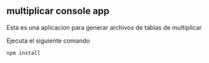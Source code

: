 ## multiplicar console app

Esta es una aplicacion para generar archivos de tablas de multiplicar

Ejecuta el siguiente comando

```
npm install

```